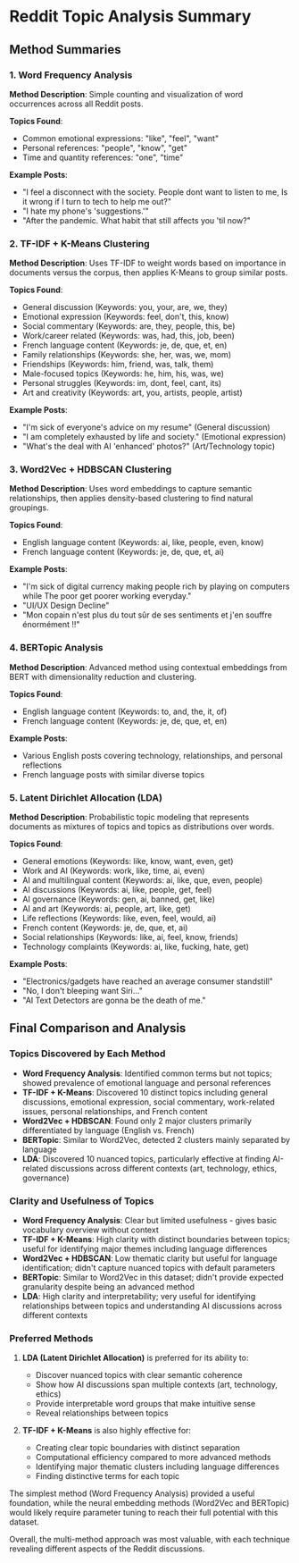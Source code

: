 # Reddit Topic Analysis Summary

## Method Summaries

### 1. Word Frequency Analysis

**Method Description**: Simple counting and visualization of word occurrences across all Reddit posts.

**Topics Found**:
- Common emotional expressions: "like", "feel", "want"
- Personal references: "people", "know", "get"
- Time and quantity references: "one", "time"

**Example Posts**:
- "I feel a disconnect with the society. People dont want to listen to me, Is it wrong if I turn to tech to help me out?"
- "I hate my phone's 'suggestions.'"
- "After the pandemic. What habit that still affects you 'til now?"

### 2. TF-IDF + K-Means Clustering

**Method Description**: Uses TF-IDF to weight words based on importance in documents versus the corpus, then applies K-Means to group similar posts.

**Topics Found**:
- General discussion (Keywords: you, your, are, we, they)
- Emotional expression (Keywords: feel, don't, this, know)
- Social commentary (Keywords: are, they, people, this, be)
- Work/career related (Keywords: was, had, this, job, been)
- French language content (Keywords: je, de, que, et, en)
- Family relationships (Keywords: she, her, was, we, mom)
- Friendships (Keywords: him, friend, was, talk, them)
- Male-focused topics (Keywords: he, him, his, was, we)
- Personal struggles (Keywords: im, dont, feel, cant, its)
- Art and creativity (Keywords: art, you, artists, people, artist)

**Example Posts**:
- "I'm sick of everyone's advice on my resume" (General discussion)
- "I am completely exhausted by life and society." (Emotional expression)
- "What's the deal with AI 'enhanced' photos?" (Art/Technology topic)

### 3. Word2Vec + HDBSCAN Clustering

**Method Description**: Uses word embeddings to capture semantic relationships, then applies density-based clustering to find natural groupings.

**Topics Found**:
- English language content (Keywords: ai, like, people, even, know)
- French language content (Keywords: je, de, que, et, ai)

**Example Posts**:
- "I'm sick of digital currency making people rich by playing on computers while The poor get poorer working everyday."
- "UI/UX Design Decline"
- "Mon copain n'est plus du tout sûr de ses sentiments et j'en souffre énormément !!"

### 4. BERTopic Analysis

**Method Description**: Advanced method using contextual embeddings from BERT with dimensionality reduction and clustering.

**Topics Found**:
- English language content (Keywords: to, and, the, it, of)
- French language content (Keywords: je, de, que, et, en)

**Example Posts**:
- Various English posts covering technology, relationships, and personal reflections
- French language posts with similar diverse topics

### 5. Latent Dirichlet Allocation (LDA)

**Method Description**: Probabilistic topic modeling that represents documents as mixtures of topics and topics as distributions over words.

**Topics Found**:
- General emotions (Keywords: like, know, want, even, get)
- Work and AI (Keywords: work, like, time, ai, even)
- AI and multilingual content (Keywords: ai, like, que, even, people)
- AI discussions (Keywords: ai, like, people, get, feel)
- AI governance (Keywords: gen, ai, banned, get, like)
- AI and art (Keywords: ai, people, art, like, get)
- Life reflections (Keywords: like, even, feel, would, ai)
- French content (Keywords: je, de, que, et, ai)
- Social relationships (Keywords: like, ai, feel, know, friends)
- Technology complaints (Keywords: ai, like, fucking, hate, get)

**Example Posts**:
- "Electronics/gadgets have reached an average consumer standstill"
- "No, I don't bleeping want Siri…"
- "AI Text Detectors are gonna be the death of me."

## Final Comparison and Analysis

### Topics Discovered by Each Method

- **Word Frequency Analysis**: Identified common terms but not topics; showed prevalence of emotional language and personal references
- **TF-IDF + K-Means**: Discovered 10 distinct topics including general discussions, emotional expression, social commentary, work-related issues, personal relationships, and French content
- **Word2Vec + HDBSCAN**: Found only 2 major clusters primarily differentiated by language (English vs. French)
- **BERTopic**: Similar to Word2Vec, detected 2 clusters mainly separated by language
- **LDA**: Discovered 10 nuanced topics, particularly effective at finding AI-related discussions across different contexts (art, technology, ethics, governance)

### Clarity and Usefulness of Topics

- **Word Frequency Analysis**: Clear but limited usefulness - gives basic vocabulary overview without context
- **TF-IDF + K-Means**: High clarity with distinct boundaries between topics; useful for identifying major themes including language differences
- **Word2Vec + HDBSCAN**: Low thematic clarity but useful for language identification; didn't capture nuanced topics with default parameters
- **BERTopic**: Similar to Word2Vec in this dataset; didn't provide expected granularity despite being an advanced method
- **LDA**: High clarity and interpretability; very useful for identifying relationships between topics and understanding AI discussions across different contexts

### Preferred Methods

1. **LDA (Latent Dirichlet Allocation)** is preferred for its ability to:
   - Discover nuanced topics with clear semantic coherence
   - Show how AI discussions span multiple contexts (art, technology, ethics)
   - Provide interpretable word groups that make intuitive sense
   - Reveal relationships between topics

2. **TF-IDF + K-Means** is also highly effective for:
   - Creating clear topic boundaries with distinct separation
   - Computational efficiency compared to more advanced methods
   - Identifying major thematic clusters including language differences
   - Finding distinctive terms for each topic

The simplest method (Word Frequency Analysis) provided a useful foundation, while the neural embedding methods (Word2Vec and BERTopic) would likely require parameter tuning to reach their full potential with this dataset.

Overall, the multi-method approach was most valuable, with each technique revealing different aspects of the Reddit discussions. 